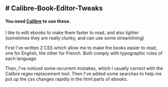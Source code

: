 <h2># Calibre-Book-Editor-Tweaks</h2>
<h4>You need <a href="https://calibre-ebook.com/" target="_blank" title="calibre is a powerful and easy to use e-book manager.">Calibre</a> to use these.</h4>
<p>I like to edit ebooks to make them faster to read, and also lighter (sometimes they are really clunky, and can use some streamlining)</p>
<p>First I've written 2 CSS which allow me to make the books easier to read, one for English, the other for French. Both comply with typographic rules of each language.
<p>Then, I've noticed some recurrent mistakes, which I usually correct with the Calibre regex replacement tool. Then I've added some searches to help me put up the css changes rapidly in the html parts of ebooks.</p>
